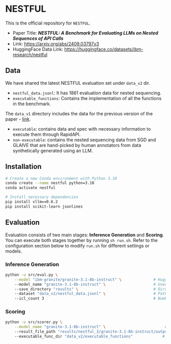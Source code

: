 # NESTFUL
This is the official repository for `NESTFUL`.
- Paper Title: **_NESTFUL: A Benchmark for Evaluating LLMs on Nested Sequences of API Calls_**
- Link: https://arxiv.org/abs/2409.03797v3
- HuggingFace Data Link: https://huggingface.co/datasets/ibm-research/nestful

## Data
We have shared the latest NESTFUL evaluation set under `data_v2` dir.
- `nestful_data.jsonl`: It has 1861 evaluation data for nested sequencing.
- `executable_functions`: Contains the implementation of all the functions in the benchmark.

The `data_v1` directory includes the data for the previous version of the paper - [link](https://arxiv.org/abs/2409.03797v1).
- `executable`: contains data and spec with necessary information to execute them through RapidAPI.
- `non-executable`: contains the nested sequencing data from SGD and GLAIVE that are hand-picked by human annotators from data synthetically generated using an LLM.

## Installation

```bash
# Create a new Conda environment with Python 3.10
conda create --name nestful python=3.10
conda activate nestful

# Install necessary dependencies
pip install vllm==0.6.2
pip install scikit-learn jsonlines
```

## Evaluation
Evaluation consists of two main stages: **Inference Generation** and **Scoring**. You can execute both stages together by running `sh run.sh`. Refer to the configuration section below to modify `run.sh` for different settings or models.

### Inference Generation
```bash
python -u src/eval.py \
    --model "ibm-granite/granite-3.1-8b-instruct" \              # Hugging Face model path or identifier
    --model_name "granite-3.1-8b-instruct" \                     # Used for selecting prompt and output parser
    --save_directory "results" \                                 # Directory to store the output files
    --dataset "data_v2/nestful_data.jsonl" \                     # Path to the dataset file in JSONL format
    --icl_count 3                                                # Number of in-context examples to use (e.g., 3)
```

### Scoring
```bash
python -u src/scorer.py \
    --model_name "granite-3.1-8b-instruct" \                          # Name of the model used for generating predictions
    --result_file_path "results/nestful_3/granite-3.1-8b-instruct/output.jsonl" \  # Path to the model output JSONL file
    --executable_func_dir "data_v2/executable_functions"             # Directory containing executable function definitions
```




